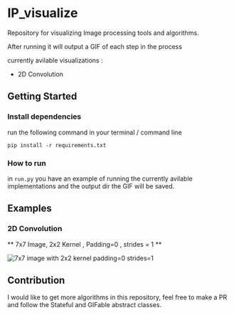 # IP_visualize
Repository for visualizing Image processing tools and algorithms.

After running it will output a GIF of each step in the process

currently avilable visualizations : 
* 2D Convolution


## Getting Started

### Install dependencies

run the following command in your terminal / command line

`pip install -r requirements.txt`


### How to run

in `run.py` you have an example of running the currently avilable implementations and the output dir the GIF will be saved.

## Examples 

### 2D Convolution

** 7x7 Image, 2x2 Kernel , Padding=0 , strides = 1 **

![7x7 image with 2x2 kernel padding=0 strides=1](https://github.com/eranns/IP_visualize/blob/master/examples/7x7_2x2_padding0_strides1.gif)



## Contribution

I would like to get more algorithms in this repository, feel free to make a PR and follow the Stateful and GIFable abstract classes.
